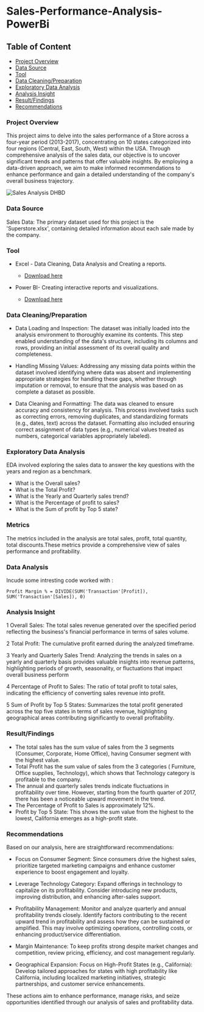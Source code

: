 # Sales-Performance-Analysis-PowerBi

## Table of Content

- [Project Overview](#project-overview)
- [Data Source](#data-source)
- [Tool](#tool)
- [Data Cleaning/Preparation](#data-cleaningpreparation)
- [Exploratory Data Analysis](#exploratory-data-analysis)
- [Analysis Insight](#analysis-insight)
- [Result/Findings](#resultfindings)
- [Recommendations](#recommendations)

### Project Overview

This project aims to delve into the sales performance of a Store across a four-year period (2013-2017), concentrating on 10 states categorized into four regions (Central, East, South, West) within the USA. Through comprehensive analysis of the sales data, our objective is to uncover significant trends and patterns that offer valuable insights. By employing a data-driven approach, we aim to make informed recommendations to enhance performance and gain a detailed understanding of the company's overall business trajectory.




![Sales Analysis DHBD](https://github.com/user-attachments/assets/ffca8478-b861-46af-a229-9c7dea590f5b)


### Data Source

Sales Data: The primary dataset used for this project is the 'Superstore.xlsx', containing detailed information about each sale made by the company.


### Tool
- Excel - Data Cleaning, Data Analysis and Creating a reports.
   - [Download here](https://microsoft.com)
     
- Power BI- Creating interactive reports and visualizations.
  -  [Download here](https://microsoft.com)


 ### Data Cleaning/Preparation
 - Data Loading and Inspection: The dataset was initially loaded into the analysis environment to thoroughly examine its contents. This step enabled understanding of the data's structure, including its columns and rows, providing an initial assessment of its overall quality and completeness.

- Handling Missing Values: Addressing any missing data points within the dataset involved identifying where data was absent and implementing appropriate strategies for handling these gaps, whether through imputation or removal, to ensure that the analysis was based on as complete a dataset as possible.

- Data Cleaning and Formatting: The data was cleaned to ensure accuracy and consistency for analysis. This process involved tasks such as correcting errors, removing duplicates, and standardizing formats (e.g., dates, text) across the dataset. Formatting also included ensuring correct assignment of data types (e.g., numerical values treated as numbers, categorical variables appropriately labeled).

### Exploratory Data Analysis
  EDA involved exploring the sales data to answer the key questions with the years and region as a benchmark.

  - What is the Overall sales?
  - What is the Total Profit?
  - What is the Yearly and Quarterly sales trend?
  - What is the Percentage of profit to sales?
  - What is the Sum of profit by Top 5 state?
 


### Metrics
The metrics included in the analysis are total sales, profit, total quantity, total discounts.These metrics provide a comprehensive view of sales performance and profitability.



### Data Analysis
Incude some intresting code worked with : 

``` dax
Profit Margin % = DIVIDE(SUM('Transaction'[Profit]), SUM('Transaction'[Sales]), 0)
```



### Analysis Insight

1 Overall Sales: The total sales revenue generated over the specified period reflecting the business's financial performance in terms of sales volume.

2 Total Profit: The cumulative profit earned during the analyzed timeframe.

3 Yearly and Quarterly Sales Trend: Analyzing the trends in sales on a yearly and quarterly basis provides valuable insights into revenue patterns, highlighting periods of growth, seasonality, or fluctuations that impact overall business perform

4 Percentage of Profit to Sales: The ratio of total profit to total sales, indicating the efficiency of converting sales revenue into profit.

5 Sum of Profit by Top 5 States: Summarizes the total profit generated across the top five states in terms of sales revenue, highlighting geographical areas contributing significantly to overall profitability.

### Result/Findings

- The total sales has the sum value of sales from the 3 segments (Consumer, Corporate, Home Office), having Consumer segment with the highest value.
- Total Profit has the sum value of sales from the 3 categories ( Furniture, Office supplies, Technology), which shows that Technology category is profitable to the company.
- The annual and quarterly sales trends indicate fluctuations in profitability over time. However, starting from the fourth quarter of 2017, there has been a noticeable upward movement in the trend.
- The Percentage of Profit to Sales is approximately 12%.
- Profit by Top 5 State: This shows the sum value from the highest to the lowest, California emerges as a high-profit state.
    

### Recommendations
Based on our analysis, here are straightforward recommendations:

- Focus on Consumer Segment: Since consumers drive the highest sales, prioritize targeted marketing campaigns and enhance customer experience to boost engagement and loyalty.

- Leverage Technology Category: Expand offerings in technology to capitalize on its profitability. Consider introducing new products, improving distribution, and enhancing after-sales support.

- Profitability Management: Monitor and analyze quarterly and annual profitability trends closely. Identify factors contributing to the recent upward trend in profitability and assess how they can be sustained or amplified. This may involve optimizing operations, controlling costs, or enhancing product/service differentiation.

- Margin Maintenance: To keep profits strong despite market changes and competition, review pricing, efficiency, and cost management regularly.
  
- Geographical Expansion: Focus on High-Profit States (e.g., California): Develop tailored approaches for states with high profitability like California, including localized marketing initiatives, strategic partnerships, and customer service enhancements.
  
These actions aim to enhance performance, manage risks, and seize opportunities identified through our analysis of sales and profitability data.
